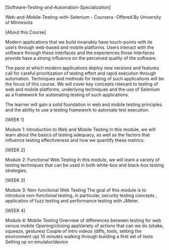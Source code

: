 [Software-Testing-and-Automation-Specialization]

Web-and-Mobile-Testing-with-Selenium - Coursera -Offered By University of Minnesota

[About this Course]

Modern applications that we build invariably have touch-points with its users through web-based and mobile platforms. Users interact with the software through these interfaces and the experiences those interfaces provide have a strong influence on the perceived quality of the software.

The pace at which modern applications deploy new versions and features call for careful prioritization of testing effort and rapid execution through automation. Techniques and methods for testing of such applications will be the focus of this course. We will cover key concepts relevant to testing of web and mobile platforms, underlying techniques and the use of Selenium as a framework for automating testing of such applications.

The learner will gain a solid foundation in web and mobile testing principles and the ability to use a testing framework to automate test execution.

[WEEK 1]

Module 1: Introduction to Web and Mobile Testing In this module, we will learn about the basics of testing adequacy, as well as the factors that influence testing effectiveness and how we quantify these metrics.

[WEEK 2]

Module 2: Functional Web Testing In this module, we will learn a variety of testing techniques that can be used in both white-box and black-box testing strategies.

[WEEK 3]

Module 3: Non-functional Web Testing The goal of this module is to introduce non-functional testing, in particular, security testing concepts , application of fuzz testing and performance testing with JMeter.

[WEEK 4]

Module 4: Mobile Testing Overview of differences between testing for web versus mobile Opening/closing appVariety of actions that can we do (shake, squeeze, gestures) Couple of intro videos (diffs, tools, setting the environment up) 10 minutes walking through building a first set of tests Setting up on emulator/device
